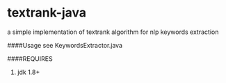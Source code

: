 # textrank-java
a simple implementation of textrank algorithm for nlp keywords extraction

####Usage
see KeywordsExtractor.java

####REQUIRES
1. jdk 1.8+
